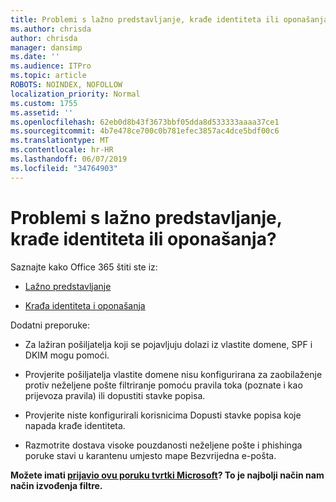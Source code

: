 ```yaml
---
title: Problemi s lažno predstavljanje, krađe identiteta ili oponašanja?
ms.author: chrisda
author: chrisda
manager: dansimp
ms.date: ''
ms.audience: ITPro
ms.topic: article
ROBOTS: NOINDEX, NOFOLLOW
localization_priority: Normal
ms.custom: 1755
ms.assetid: ''
ms.openlocfilehash: 62eb0d8b43f3673bbf05dda8d533333aaaa37ce1
ms.sourcegitcommit: 4b7e478ce700c0b781efec3857ac4dce5bdf00c6
ms.translationtype: MT
ms.contentlocale: hr-HR
ms.lasthandoff: 06/07/2019
ms.locfileid: "34764903"
---
```

# <a name="issues-with-spoofing-phishing-or-impersonation"></a>Problemi s lažno predstavljanje, krađe identiteta ili oponašanja?

Saznajte kako Office 365 štiti ste iz:

- [Lažno predstavljanje](https://docs.microsoft.com/office365/securitycompliance/anti-spoofing-protection)

- [Krađa identiteta i oponašanja](https://docs.microsoft.com/office365/securitycompliance/atp-anti-phishing)

Dodatni preporuke:

- Za lažiran pošiljatelja koji se pojavljuju dolazi iz vlastite domene, SPF i DKIM mogu pomoći.

- Provjerite pošiljatelja vlastite domene nisu konfigurirana za zaobilaženje protiv neželjene pošte filtriranje pomoću pravila toka (poznate i kao prijevoza pravila) ili dopustiti stavke popisa.

- Provjerite niste konfigurirali korisnicima Dopusti stavke popisa koje napada krađe identiteta.

- Razmotrite dostava visoke pouzdanosti neželjene pošte i phishinga poruke stavi u karantenu umjesto mape Bezvrijedna e-pošta.

**Možete imati [prijavio ovu poruku tvrtki Microsoft](https://support.office.com/article/b5caa9f1-cdf3-4443-af8c-ff724ea719d2)? To je najbolji način nam način izvođenja filtre.**
